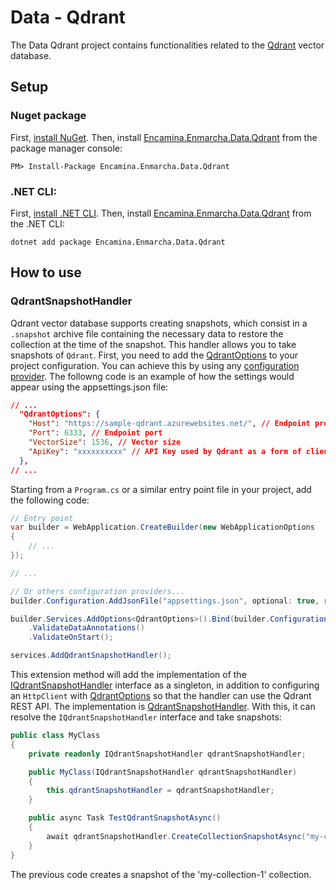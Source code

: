 ﻿# Data - Qdrant

The Data Qdrant project contains functionalities related to the [Qdrant](https://qdrant.tech/) vector database.

## Setup

### Nuget package

First, [install NuGet](http://docs.nuget.org/docs/start-here/installing-nuget). Then, install [Encamina.Enmarcha.Data.Qdrant](https://www.nuget.org/packages/Encamina.Enmarcha.Data.Qdrant) from the package manager console:

    PM> Install-Package Encamina.Enmarcha.Data.Qdrant

### .NET CLI:

First, [install .NET CLI](https://learn.microsoft.com/en-us/dotnet/core/tools/). Then, install [Encamina.Enmarcha.Data.Qdrant](https://www.nuget.org/packages/Encamina.Enmarcha.Data.Qdrant) from the .NET CLI:

    dotnet add package Encamina.Enmarcha.Data.Qdrant

## How to use
### QdrantSnapshotHandler

Qdrant vector database supports creating snapshots, which consist in a `.snapshot` archive file containing the necessary data to restore the collection at the time of the snapshot. This handler allows you to take snapshots of `Qdrant`. First, you need to add the [QdrantOptions](../Encamina.Enmarcha.Data.Qdrant.Abstractions/QdrantOptions.cs) to your project configuration. You can achieve this by using any [configuration provider](https://learn.microsoft.com/en-us/dotnet/core/extensions/configuration). The followng code is an example of how the settings would appear using the appsettings.json file:

```json
// ...
  "QdrantOptions": {
    "Host": "https://sample-qdrant.azurewebsites.net/", // Endpoint protocol and host
    "Port": 6333, // Endpoint port
    "VectorSize": 1536, // Vector size
    "ApiKey": "xxxxxxxxxx" // API Key used by Qdrant as a form of client authentication.
  },
// ...
```

Starting from a `Program.cs` or a similar entry point file in your project, add the following code:

```csharp
// Entry point
var builder = WebApplication.CreateBuilder(new WebApplicationOptions
{
    // ...
});

// ... 

// Or others configuration providers...
builder.Configuration.AddJsonFile("appsettings.json", optional: true, reloadOnChange: true); 

builder.Services.AddOptions<QdrantOptions>().Bind(builder.Configuration.GetSection(nameof(QdrantOptions)))
    .ValidateDataAnnotations()
    .ValidateOnStart();

services.AddQdrantSnapshotHandler();
```

This extension method will add the implementation of the [IQdrantSnapshotHandler](../Encamina.Enmarcha.Data.Qdrant.Abstractions/IQdrantSnapshotHandler.cs) interface as a singleton, in addition to configuring an `HttpClient` with [QdrantOptions](../Encamina.Enmarcha.Data.Qdrant.Abstractions/QdrantOptions.cs) so that the handler can use the Qdrant REST API. The implementation is [QdrantSnapshotHandler](./QdrantSnapshotHandler.cs). With this, it can resolve the `IQdrantSnapshotHandler` interface and take snapshots:

```csharp
public class MyClass
{
    private readonly IQdrantSnapshotHandler qdrantSnapshotHandler;

    public MyClass(IQdrantSnapshotHandler qdrantSnapshotHandler)
    {
        this.qdrantSnapshotHandler = qdrantSnapshotHandler;
    }

    public async Task TestQdrantSnapshotAsync()
    {
        await qdrantSnapshotHandler.CreateCollectionSnapshotAsync("my-collection-1", CancellationToken.None);
    }
}
```

The previous code creates a snapshot of the 'my-collection-1' collection.